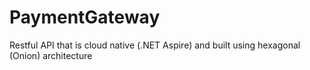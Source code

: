 # PaymentGateway
Restful API that is cloud native (.NET Aspire) and built using hexagonal (Onion) architecture

